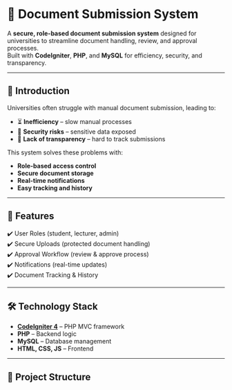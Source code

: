 # 📂 Document Submission System

A **secure, role-based document submission system** designed for universities to streamline document handling, review, and approval processes.  
Built with **CodeIgniter**, **PHP**, and **MySQL** for efficiency, security, and transparency.

---

## 🚀 Introduction
Universities often struggle with manual document submission, leading to:
- ⏳ **Inefficiency** – slow manual processes  
- 🔐 **Security risks** – sensitive data exposed  
- 👀 **Lack of transparency** – hard to track submissions  

This system solves these problems with:
- **Role-based access control**  
- **Secure document storage**  
- **Real-time notifications**  
- **Easy tracking and history**  

---

## 🔑 Features
✔️ User Roles (student, lecturer, admin)  
✔️ Secure Uploads (protected document handling)  
✔️ Approval Workflow (review & approve process)  
✔️ Notifications (real-time updates)  
✔️ Document Tracking & History  

---

## 🛠️ Technology Stack
- **[CodeIgniter 4](https://codeigniter.com/)** – PHP MVC framework  
- **PHP** – Backend logic  
- **MySQL** – Database management  
- **HTML, CSS, JS** – Frontend  

---

## 📂 Project Structure
